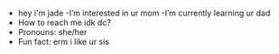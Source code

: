 - hey i'm jade
-I’m interested in ur mom
-I’m currently learning ur dad
-  How to reach me idk dc?
-  Pronouns: she/her
-  Fun fact: erm i like ur sis

<!---
luvvjmx/luvvjmx is a ✨ special ✨ repository because its `README.md` (this file) appears on your GitHub profile.
You can click the Preview link to take a look at your changes.
--->
